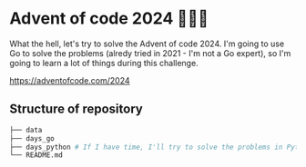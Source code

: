 # Advent of code 2024 :christmas_tree::santa::gift:

What the hell, let's try to solve the Advent of code 2024. I'm going to use Go to solve the problems (alredy tried in 2021 - I'm not a Go expert), so I'm going to learn a lot of things during this challenge.

https://adventofcode.com/2024

## Structure of repository

```bash
├── data
├── days_go
├── days_python # If I have time, I'll try to solve the problems in Python too
└── README.md
```
